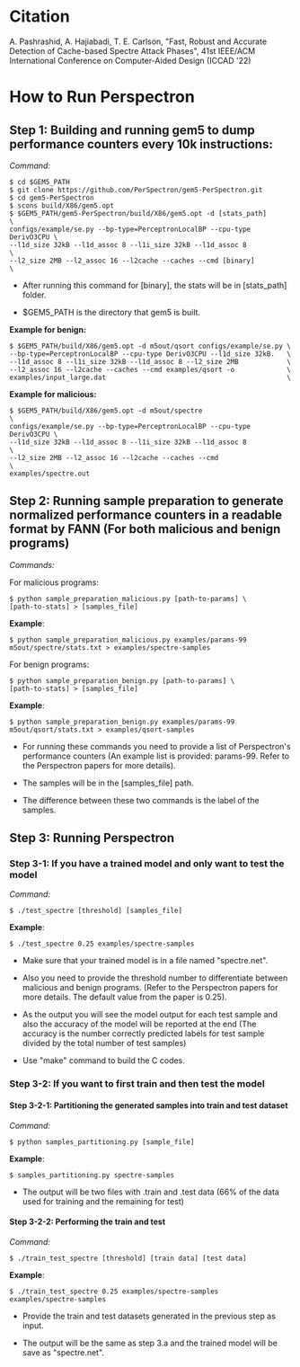 # Citation
A. Pashrashid, A. Hajiabadi, T. E. Carlson, "Fast, Robust and Accurate Detection of Cache-based Spectre
Attack Phases", 41st IEEE/ACM International Conference on Computer-Aided Design (ICCAD '22) 

# How to Run Perspectron


Step 1: Building and running gem5 to dump performance counters every 10k instructions:
--------------------------------------------------------------------------------------------

*Command:*

	$ cd $GEM5_PATH
	$ git clone https://github.com/PerSpectron/gem5-PerSpectron.git
	$ cd gem5-PerSpectron
	$ scons build/X86/gem5.opt
	$ $GEM5_PATH/gem5-PerSpectron/build/X86/gem5.opt -d [stats_path]        \
	configs/example/se.py --bp-type=PerceptronLocalBP --cpu-type DerivO3CPU \
	--l1d_size 32kB --l1d_assoc 8 --l1i_size 32kB --l1d_assoc 8             \
	--l2_size 2MB --l2_assoc 16 --l2cache --caches --cmd [binary]           \

-   After running this command for \[binary\], the stats will be in
    \[stats\_path\] folder.

-   \$GEM5\_PATH is the directory that gem5 is built.

**Example for benign:**

	$ $GEM5_PATH/build/X86/gem5.opt -d m5out/qsort configs/example/se.py \
	--bp-type=PerceptronLocalBP --cpu-type DerivO3CPU --l1d_size 32kB.   \
	--l1d_assoc 8 --l1i_size 32kB --l1d_assoc 8 --l2_size 2MB            \
	--l2_assoc 16 --l2cache --caches --cmd examples/qsort -o             \
	examples/input_large.dat                                             \

**Example for malicious:**

	$ $GEM5_PATH/build/X86/gem5.opt -d m5out/spectre                        \
	configs/example/se.py --bp-type=PerceptronLocalBP --cpu-type DerivO3CPU \
	--l1d_size 32kB --l1d_assoc 8 --l1i_size 32kB --l1d_assoc 8             \
	--l2_size 2MB --l2_assoc 16 --l2cache --caches --cmd                    \
	examples/spectre.out

Step 2: Running sample preparation to generate normalized performance counters in a readable format by FANN (For both malicious and benign programs)
----------------------------------------------------------------------------------------------------------------------------------------------------

*Commands:*

For malicious programs:
	
	$ python sample_preparation_malicious.py [path-to-params] \
	[path-to-stats] > [samples_file]

**Example**:

	$ python sample_preparation_malicious.py examples/params-99
	m5out/spectre/stats.txt > examples/spectre-samples

For benign programs:

	$ python sample_preparation_benign.py [path-to-params] \
	[path-to-stats] > [samples_file]

**Example**:

	$ python sample_preparation_benign.py examples/params-99
	m5out/qsort/stats.txt > examples/qsort-samples

-   For running these commands you need to provide a list of
    Perspectron's performance counters (An example list is
    provided: params-99. Refer to the Perspectron papers for
    more details).

-   The samples will be in the \[samples\_file\] path.

-   The difference between these two commands is the label of
    the samples.

Step 3: Running Perspectron
---------------------------

### Step 3-1: If you have a trained model and only want to test the model

*Command:*

	$ ./test_spectre [threshold] [samples_file]

**Example**:

	$ ./test_spectre 0.25 examples/spectre-samples

-   Make sure that your trained model is in a file named "spectre.net".

-   Also you need to provide the threshold number to differentiate
    between malicious and benign programs. (Refer to the Perspectron
    papers for more details. The default value from the paper is 0.25).

-   As the output you will see the model output for each test sample and
    also the accuracy of the model will be reported at the end (The
    accuracy is the number correctly predicted labels for test sample
    divided by the total number of test samples)

-   Use "make" command to build the C codes.

### Step 3-2: If you want to first train and then test the model

#### Step 3-2-1: Partitioning the generated samples into train and test dataset

*Command:*

	$ python samples_partitioning.py [sample_file]

**Example**:

	$ samples_partitioning.py spectre-samples

-   The output will be two files with .train and .test data (66% of the
    data used for training and the remaining for test)

#### 

#### Step 3-2-2: Performing the train and test

*Command:*

	$ ./train_test_spectre [threshold] [train data] [test data]

**Example**:

	$ ./train_test_spectre 0.25 examples/spectre-samples
	examples/spectre-samples

-   Provide the train and test datasets generated in the previous step
    as input.

-   The output will be the same as step 3.a and the trained model will
    be save as "spectre.net".




